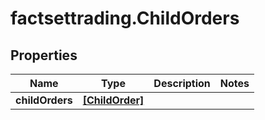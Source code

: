 # factsettrading.ChildOrders

## Properties

Name | Type | Description | Notes
------------ | ------------- | ------------- | -------------
**childOrders** | [**[ChildOrder]**](ChildOrder.md) |  | 


